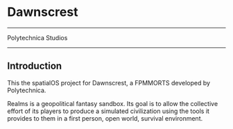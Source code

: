 # Dawnscrest
---

Polytechnica Studios

---

## Introduction

This the spatialOS project for Dawnscrest, a FPMMORTS developed by Polytechnica.

Realms is a geopolitical fantasy sandbox. Its goal is to allow the collective effort of its players to produce a simulated civilization using the tools it provides to them in a first person, open world, survival environment.
